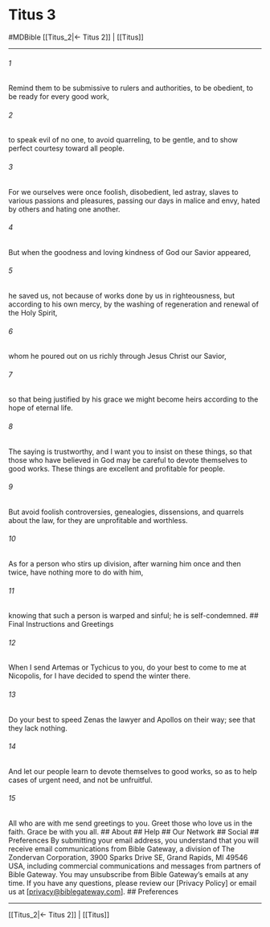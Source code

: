 # Titus 3
#MDBible
[[Titus_2|← Titus 2]] | [[Titus]]

***






###### 1 


Remind them to be submissive to rulers and authorities, to be obedient, to be ready for every good work, 





###### 2 


to speak evil of no one, to avoid quarreling, to be gentle, and to show perfect courtesy toward all people. 





###### 3 


For we ourselves were once foolish, disobedient, led astray, slaves to various passions and pleasures, passing our days in malice and envy, hated by others and hating one another. 





###### 4 


But when the goodness and loving kindness of God our Savior appeared, 





###### 5 


he saved us, not because of works done by us in righteousness, but according to his own mercy, by the washing of regeneration and renewal of the Holy Spirit, 





###### 6 


whom he poured out on us richly through Jesus Christ our Savior, 





###### 7 


so that being justified by his grace we might become heirs according to the hope of eternal life. 





###### 8 


The saying is trustworthy, and I want you to insist on these things, so that those who have believed in God may be careful to devote themselves to good works. These things are excellent and profitable for people. 





###### 9 


But avoid foolish controversies, genealogies, dissensions, and quarrels about the law, for they are unprofitable and worthless. 





###### 10 


As for a person who stirs up division, after warning him once and then twice, have nothing more to do with him, 





###### 11 


knowing that such a person is warped and sinful; he is self-condemned. ## Final Instructions and Greetings 





###### 12 


When I send Artemas or Tychicus to you, do your best to come to me at Nicopolis, for I have decided to spend the winter there. 





###### 13 


Do your best to speed Zenas the lawyer and Apollos on their way; see that they lack nothing. 





###### 14 


And let our people learn to devote themselves to good works, so as to help cases of urgent need, and not be unfruitful. 





###### 15 


All who are with me send greetings to you. Greet those who love us in the faith. Grace be with you all. ## About ## Help ## Our Network ## Social ## Preferences By submitting your email address, you understand that you will receive email communications from Bible Gateway, a division of The Zondervan Corporation, 3900 Sparks Drive SE, Grand Rapids, MI 49546 USA, including commercial communications and messages from partners of Bible Gateway. You may unsubscribe from Bible Gateway&rsquo;s emails at any time. If you have any questions, please review our [Privacy Policy] or email us at [privacy@biblegateway.com]. ## Preferences

***

[[Titus_2|← Titus 2]] | [[Titus]]
